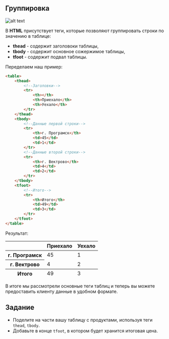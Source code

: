 ## Группировка

![alt text](https://user-images.githubusercontent.com/4215285/52657547-f699da80-2f09-11e9-9b67-7e94ea00f32d.jpeg)

В **HTML** присутствует теги, которые позволяют группировать строки по значению в таблице:
* **thead** - содержит заголовоки таблицы,
* **tbody** - содержит основное сожержимое таблицы,
* **tfoot** - содержит подвал таблицы.

Переделаем наш пример:

```html
<table>
    <thead>
        <!--Заголовки-->
        <tr>
            <th></th>
            <th>Приехало</th>
            <th>Уехало</th>
        </tr>
    </thead>
    <tbody>
        <!--Данные первой строки-->
        <tr>
            <th>г. Програмск</th>
            <td>45</td>
            <td>1</td>
        </tr> 
        <!--Данные второй строки-->
        <tr>
            <th>г. Вектрово</th>
            <td>4</td>
            <td>2</td>
        </tr>  
    </tbody>
    <tfoot>
        <!--Итого-->
        <tr>
            <th>Итого</th>
            <td>49</td>
            <td>3</td>
        </tr> 
    </tfoot>
</table>
```

Результат:

<div class="html">
    <table>
        <thead>
            <!--Заголовки-->
            <tr>
                <th></th>
                <th>Приехало</th>
                <th>Уехало</th>
            </tr>
        </thead>
        <tbody>
            <!--Данные первой строки-->
            <tr>
                <th>г. Програмск</th>
                <td>45</td>
                <td>1</td>
            </tr> 
            <!--Данные второй строки-->
            <tr>
                <th>г. Вектрово</th>
                <td>4</td>
                <td>2</td>
            </tr>  
        </tbody>
        <tfoot>
            <!--Итого-->
            <tr>
                <th>Итого</th>
                <td>49</td>
                <td>3</td>
            </tr> 
        </tfoot>
    </table>
</div>

В итоге мы рассмотрели основные теги таблиц и теперь вы можете предоставить клиенту данные в удобном формате.

## Задание

- Поделите на части вашу таблицу с продуктами, используя теги `thead`, `tbody`.
- Добавьте в конце `tfoot`, в котором будет хранится итоговая цена.
